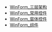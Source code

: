 * [WinForm_三层架构](./Content/Article/技术笔记/CSharp/WinForm/WinForm_三层架构.md)
* [WinForm_常用控件](./Content/Article/技术笔记/CSharp/WinForm/WinForm_常用控件.md)
* [WinForm_窗体控件](./Content/Article/技术笔记/CSharp/WinForm/WinForm_窗体控件.md)
* [WinForm_组件](./Content/Article/技术笔记/CSharp/WinForm/WinForm_组件.md)